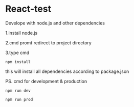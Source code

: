 # React-test
Develope with node.js and other dependencies
  
  1.install node.js
  
  2.cmd promt redirect to project directory
  
  3.type cmd
  
    npm install
    
  this will install all dependencies according to package.json
    
    
    
  PS. cmd for development & production
  
    npm run dev
    
    npm run prod
